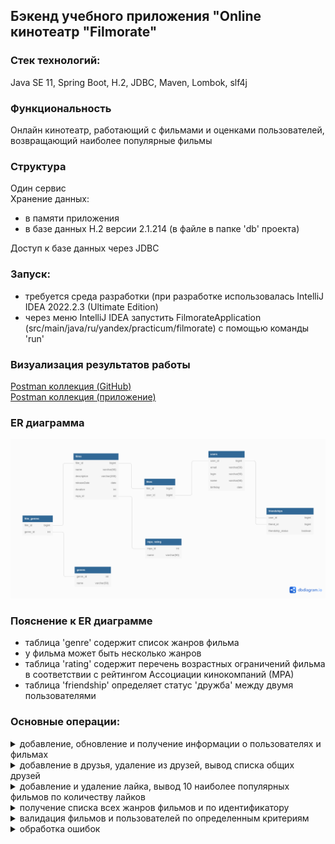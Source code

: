 ## Бэкенд учебного приложения "Online кинотеатр "Filmorate"

### Стек технологий:
Java SE 11, Spring Boot, H.2, JDBC, Maven, Lombok, slf4j

### Функциональность
Онлайн кинотеатр, работающий с фильмами и оценками пользователей, возвращающий наиболее популярные фильмы

### Структура
Один сервис <br />
Хранение данных:
  * в памяти приложения
  * в базе данных H.2 версии 2.1.214 (в файле в папке 'db' проекта) <br />

Доступ к базе данных через JDBC

### Запуск:
* требуется среда разработки (при разработке использовалась IntelliJ IDEA 2022.2.3 (Ultimate Edition)
* через меню IntelliJ IDEA запустить FilmorateApplication (src/main/java/ru/yandex/practicum/filmorate)
  с помощью команды 'run' 

### Визуализация результатов работы
[Postman коллекция (GitHub)](https://github.com/Evgeny2835/Filmorate_11/blob/main/postman/sprint.json) <br />
[Postman коллекция (приложение)](postman/sprint.json)

### ER диаграмма
![ER_diagram](ER_diagram.png)

### Пояснение к ER диаграмме
  * таблица 'genre' содержит список жанров фильма
  * у фильма может быть несколько жанров
  * таблица 'rating' содержит перечень возрастных ограничений фильма в соответствии с рейтингом Ассоциации
    кинокомпаний (МРА)
  * таблица 'friendship' определяет статус 'дружба' между двумя пользователями

### Основные операции:
  <details>
    <summary>
      добавление, обновление и получение информации о пользователях и фильмах  
    </summary>
    Пример кода:

    ```
    @Override
    public User add(User user) {
        SimpleJdbcInsert simpleJdbcInsert = new SimpleJdbcInsert(jdbcTemplate)
                .withTableName("USERS")
                .usingGeneratedKeyColumns("user_id");
        user.setId(simpleJdbcInsert.executeAndReturnKey(user.toMap()).longValue());
        log.info("New user added: id={}", user.getId());
        return user;
    }
    ```
  </details>

  <details>
    <summary>
      добавление в друзья, удаление из друзей, вывод списка общих друзей  
    </summary>
    Пример кода:

    ```
     public Collection<User> getCommonFriends(Long id, Long otherId) {
        return getFriends(id).stream()
                .filter(x -> getFriends(otherId).contains(x))
                .collect(Collectors.toList());
    }
    ```
  </details>

  <details>
    <summary>
      добавление и удаление лайка, вывод 10 наиболее популярных фильмов по количеству лайков  
    </summary>
    Пример кода:

    ```
    @Override
    public Collection<Film> getPopular(Long count) {
        return jdbcTemplate.query(
                SELECT_FROM_FILMS_LEFT_JOIN_GROUP_BY_ORDER_BY_DESC_LIMIT, (rs, rowNum) -> new Film(
                        rs.getLong("film_id"),
                        rs.getString("name"),
                        rs.getString("description"),
                        rs.getDate("releaseDate").toLocalDate(),
                        rs.getInt("duration"),
                        genreStorage.getFilmGenres(rs.getLong("film_id")),
                        mpaStorage.getMpa(rs.getInt("mpa_id")),
                        rs.getLong("rating")
                ), count);
    }
    ```
  </details>

  <details>
    <summary>
      получение списка всех жанров фильмов и по идентификатору  
    </summary>
    Пример кода:

    ```
    public Genre get(int id) {
        SqlRowSet userRows = jdbcTemplate.queryForRowSet(SELECT_NAME_FROM_GENRES_WHERE_GENRE_ID, id);
        if (userRows.next()) {
            Genre genre = new Genre(
                    id,
                    userRows.getString("name")
            );
            log.info("Genre found = {} ", genre);
            return genre;
        } else throw new ObjectNotFoundException(String.format("Genre not found: id=%d", id));
    }
    ```
  </details>

  <details>
  <summary>
    валидация фильмов и пользователей по определенным критериям  
  </summary>
    Пример кода:

    ```
    @PostMapping
    public Film add(@Valid @RequestBody Film film) {
        return filmService.add(film);
    }

    @Data
    @NoArgsConstructor
    public class Film {
        private Long id;
        @NotBlank
        private String name;
        @NotBlank
        @Size(max = 200)
        private String description;
        @NotNull
        @Past
        private LocalDate releaseDate;
        @NotNull
        @Positive
        private int duration;
        private Set<Long> likes = new LinkedHashSet<>();
        private Set<Genre> genres;
        @NotNull
        private Mpa mpa;
        private Long rate;
    }
    ```
  </details>

  <details>
    <summary>
      обработка ошибок  
    </summary>
    Пример кода:

    ```
    @RestControllerAdvice
    public class ErrorHandler {

      @ExceptionHandler
      @ResponseStatus(HttpStatus.BAD_REQUEST)
      public ErrorResponse handleValidationException(final ValidationException e) {
      return new ErrorResponse(e.getMessage());
      }
    }
    ```
  </details>